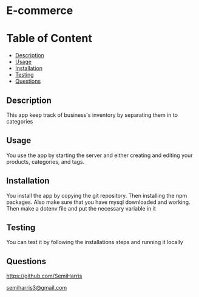  
# E-commerce
 
Table of Content
===================
* [Description](#description)
* [Usage](#usage)
* [Installation](#installation)
* [Testing](#testing)
* [Questions](#questions)
 
## Description
This app keep track of business's inventory by separating them in to categories
 
## Usage
You use the app by starting the server and either creating and editing your products, categories, and tags.
 
## Installation
You install the app by copying the git repository. Then installing the npm packages. Also make sure that you have mysql downloaded and working. Then make a dotenv file and put the necessary variable in it
 
## Testing
You can test it by following the installations steps and running it locally
 
## Questions
https://github.com/SemiHarris
 
semiharris3@gmail.com

